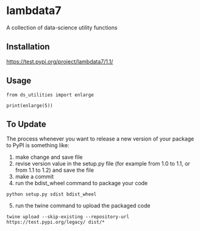 # lambdata7
A collection of data-science utility functions

## Installation

https://test.pypi.org/project/lambdata7/1.1/

## Usage

```
from ds_utilities import enlarge

print(enlarge(5))
```

## To Update
The process whenever you want to release a new version of your package to PyPI is something like:

1. make change and save file
2. revise version value in the setup.py file (for example from 1.0 to 1.1, or from 1.1 to 1.2) and save the file
3. make a commit
4. run the bdist_wheel command to package your code
```
python setup.py sdist bdist_wheel
```

5. run the twine command to upload the packaged code
```
twine upload --skip-existing --repository-url https://test.pypi.org/legacy/ dist/*
```
